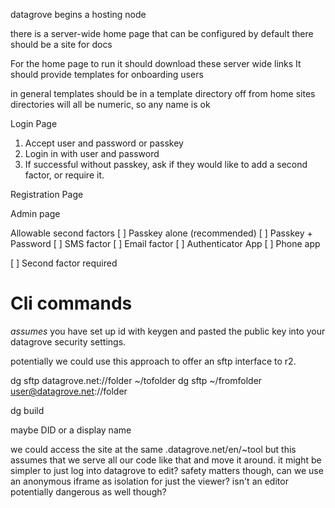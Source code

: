 datagrove begins a hosting node 

there is a server-wide home page that can be configured
by default there should be a site for docs

For the home page to run it should download these server wide links
It should provide templates for onboarding users

in general templates should be in a template directory off from home
sites directories will all be numeric, so any name is ok

Login Page

1. Accept user and password or passkey
2. Login in with user and password
3. If successful without passkey, ask if they would like to add a second factor, or require it.

Registration Page

Admin page

Allowable second factors
[ ] Passkey alone (recommended)
[ ] Passkey + Password
[ ] SMS factor
[ ] Email factor
[ ] Authenticator App
[ ] Phone app

[ ] Second factor required

# Cli commands

_assumes_ you have set up id with keygen and pasted the public key into your datagrove security settings.

potentially we could use this approach to offer an sftp interface to r2.

dg sftp datagrove.net:/<Site>/folder ~/tofolder
dg sftp ~/fromfolder user@datagrove.net:/<SITE>/folder

dg build <SITE>

<SITE> maybe DID or a display name

we could access the site at the same <SITE>.datagrove.net/en/~tool
but this assumes that we serve all our code like that and move it around.
it might be simpler to just log into datagrove to edit?
safety matters though, can we use an anonymous iframe as isolation for just the viewer?
isn't an editor potentially dangerous as well though?
